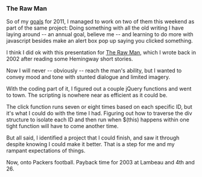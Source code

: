 ### The Raw Man

So of my [goals](http://www.chrislkeller.com/a-handful-of-modest-achievable-goals-for-2011) for 2011, I managed to work on two of them this weekend as part of the same project: Doing something with all the old writing I have laying around -- an annual goal, believe me -- and learning to do more with javascript besides make an alert box pop up saying you clicked something.

I think I did ok with this presentation for [The Raw Man](http://projects.chrislkeller.com/demos/The-Raw-Man/), which I wrote back in 2002 after reading some Hemingway short stories.

Now I will never -- obviously -- reach the man's ability, but I wanted to convey mood and tone with stunted dialogue and limited imagery.

With the coding part of it, I figured out a couple jQuery functions and went to town. The scripting is nowhere near as efficient as it could be.

The click function runs seven or eight times based on each specific ID, but it's what I could do with the time I had. Figuring out how to traverse the div structure to isolate each ID and then run when $(this) happens within one tight function will have to come another time.

But all said, I identified a project that I could finish, and saw it through despite knowing I could make it better. That is a step for me and my rampant expectations of things.

Now, onto Packers football. Payback time for 2003 at Lambeau and 4th and 26.